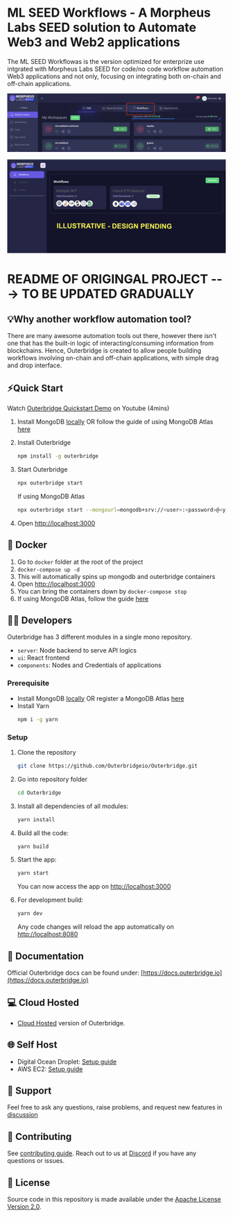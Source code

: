 <!-- markdownlint-disable MD030 -->

# ML SEED Workflows - A Morpheus Labs SEED solution to Automate Web3 and Web2 applications

The ML SEED Workflowas is the version optimized for enterprize use intgrated with Morpheus Labs SEED for code/no code workflow automation Web3 applications and not only, focusing on integrating both on-chain and off-chain applications.

![ML SEED Workflows](m-wf.png)

![ML SEED Wrokflow Landing](m-wf-fcs.png)


# README OF ORIGINGAL PROJECT ---> TO BE UPDATED GRADUALLY

## 💡Why another workflow automation tool?

There are many awesome automation tools out there, however there isn't one that has the built-in logic of interacting/consuming information from blockchains. Hence, Outerbridge is created to allow people building workflows involving on-chain and off-chain applications, with simple drag and drop interface.

## ⚡Quick Start

Watch [Outerbridge Quickstart Demo](https://www.youtube.com/watch?v=x-AfrkKvZ4M) on Youtube (4mins)

1. Install MongoDB [locally](https://www.mongodb.com/docs/manual/administration/install-community/) OR follow the guide of using MongoDB Atlas [here](https://docs.outerbridge.io/get-started#mongodb-atlas)
2. Install Outerbridge
    ```bash
    npm install -g outerbridge
    ```
3. Start Outerbridge

    ```bash
    npx outerbridge start
    ```

    If using MongoDB Atlas

    ```bash
    npx outerbridge start --mongourl=mongodb+srv://<user>:<password>@<your-cluster>.mongodb.net/outerbridge?retryWrites=true&w=majority
    ```

4. Open [http://localhost:3000](http://localhost:3000)

## 🐳 Docker

1. Go to `docker` folder at the root of the project
2. `docker-compose up -d`
3. This will automatically spins up mongodb and outerbridge containers
4. Open [http://localhost:3000](http://localhost:3000)
5. You can bring the containers down by `docker-compose stop`
6. If using MongoDB Atlas, follow the guide [here](https://docs.outerbridge.io/get-started#-docker)

## 👨‍💻 Developers

Outerbridge has 3 different modules in a single mono repository.

-   `server`: Node backend to serve API logics
-   `ui`: React frontend
-   `components`: Nodes and Credentials of applications

### Prerequisite

-   Install MongoDB [locally](https://www.mongodb.com/docs/manual/administration/install-community/) OR register a MongoDB Atlas [here](https://www.mongodb.com/atlas/database)
-   Install Yarn
    ```bash
    npm i -g yarn
    ```

### Setup

1. Clone the repository

    ```bash
    git clone https://github.com/Outerbridgeio/Outerbridge.git
    ```

2. Go into repository folder

    ```bash
    cd Outerbridge
    ```

3. Install all dependencies of all modules:

    ```bash
    yarn install
    ```

4. Build all the code:

    ```bash
    yarn build
    ```

5. Start the app:

    ```bash
    yarn start
    ```

    You can now access the app on [http://localhost:3000](http://localhost:3000)

6. For development build:

    ```bash
    yarn dev
    ```

    Any code changes will reload the app automatically on [http://localhost:8080](http://localhost:8080)

## 📖 Documentation

Official Outerbridge docs can be found under: [https://docs.outerbridge.io](https://docs.outerbridge.io)

## 💻 Cloud Hosted

-   [Cloud Hosted](https://app.outerbridge.io) version of Outerbridge.

## 🌐 Self Host

-   Digital Ocean Droplet: [Setup guide](https://gist.github.com/HenryHengZJ/93210d43d655b4172ee50794ce473b62)
-   AWS EC2: [Setup guide](https://gist.github.com/HenryHengZJ/627cec19671664a88754c7e383232dc8)

## 🙋 Support

Feel free to ask any questions, raise problems, and request new features in [discussion](https://github.com/Outerbridgeio/Outerbridge/discussions)

## 🙌 Contributing

See [contributing guide](CONTRIBUTING.md). Reach out to us at [Discord](https://discord.gg/Y9VE4ykPDJ) if you have any questions or issues.

## 📄 License

Source code in this repository is made available under the [Apache License Version 2.0](LICENSE.md).
